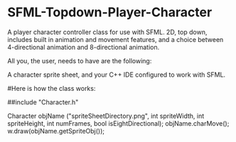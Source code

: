 # SFML-Topdown-Player-Character
A player character controller class for use with SFML. 2D, top down, includes built in animation and movement features, and a choice between 4-directional animation and 8-directional animation.

All you, the user, needs to have are the following:

A character sprite sheet, and your C++ IDE configured to work with SFML.

#Here is how the class works:

##include "Character.h"

Character objName ("spriteSheetDirectory.png", int spriteWidth, int spriteHeight, int numFrames, bool isEightDirectional);
objName.charMove();
w.draw(objName.getSpriteObj());
